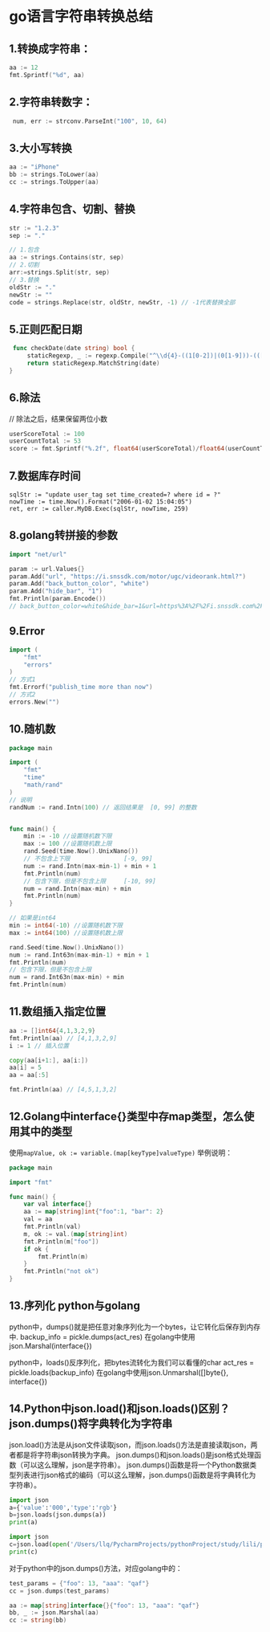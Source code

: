 # go语言字符串转换总结

## 1.转换成字符串：

```go
aa := 12
fmt.Sprintf("%d", aa)
```



## 2.字符串转数字：

```go
 num, err := strconv.ParseInt("100", 10, 64)
```



## 3.大小写转换

```go
aa := "iPhone"
bb := strings.ToLower(aa)
cc := strings.ToUpper(aa)
```



## 4.字符串包含、切割、替换

```go
str := "1.2.3"
sep := "."

// 1.包含
aa := strings.Contains(str, sep)
// 2.切割
arr:=strings.Split(str, sep)
// 3.替换
oldStr := "."
newStr := ""
code = strings.Replace(str, oldStr, newStr, -1) // -1代表替换全部
```



## 5.正则匹配日期

```go
 func checkDate(date string) bool {
     staticRegexp, _ := regexp.Compile("^\\d{4}-((1[0-2])|(0[1-9]))-(([12][0-9])|(3[01])|(0[1-9]))")
     return staticRegexp.MatchString(date)
}
```



## 6.除法

 // 除法之后，结果保留两位小数

```go
userScoreTotal := 100
userCountTotal := 53
score := fmt.Sprintf("%.2f", float64(userScoreTotal)/float64(userCountTotal))
```



## 7.数据库存时间

```
sqlStr := "update user_tag set time_created=? where id = ?"
nowTime := time.Now().Format("2006-01-02 15:04:05")
ret, err := caller.MyDB.Exec(sqlStr, nowTime, 259)
```



## 8.golang转拼接的参数

```go
import "net/url"

param := url.Values{}
param.Add("url", "https://i.snssdk.com/motor/ugc/videorank.html?")
param.Add("back_button_color", "white")
param.Add("hide_bar", "1")
fmt.Println(param.Encode())
// back_button_color=white&hide_bar=1&url=https%3A%2F%2Fi.snssdk.com%2Fmotor%2Fugc%2Fvideorank.html%3F
```

## 9.Error

```go
import (
	"fmt"
	"errors"
)
// 方式1
fmt.Errorf("publish_time more than now")
// 方式2
errors.New("")
```




## 10.随机数

```go
package main

import (
    "fmt"
	"time"
	"math/rand"
)
// 说明
randNum := rand.Intn(100) // 返回结果是  [0, 99] 的整数


func main() {
    min := -10 //设置随机数下限
    max := 100 //设置随机数上限
    rand.Seed(time.Now().UnixNano())
    // 不包含上下限				[-9, 99]
    num := rand.Intn(max-min-1) + min + 1
    fmt.Println(num)
    // 包含下限，但是不包含上限  	[-10, 99]
    num = rand.Intn(max-min) + min
    fmt.Println(num)
}

// 如果是int64
min := int64(-10) //设置随机数下限
max := int64(100) //设置随机数上限

rand.Seed(time.Now().UnixNano())
num := rand.Int63n(max-min-1) + min + 1
fmt.Println(num)
// 包含下限，但是不包含上限
num = rand.Int63n(max-min) + min
fmt.Println(num)
```



## 11.数组插入指定位置

```go
aa := []int64{4,1,3,2,9}
fmt.Println(aa) // [4,1,3,2,9]
i := 1 // 插入位置

copy(aa[i+1:], aa[i:])
aa[i] = 5
aa = aa[:5]

fmt.Println(aa) // [4,5,1,3,2]
```


## 12.Golang中interface{}类型中存map类型，怎么使用其中的类型

 使用```mapValue, ok := variable.(map[keyType]valueType)```
 举例说明：

```go
package main

import "fmt"

func main() {
    var val interface{}
    aa := map[string]int{"foo":1, "bar": 2}
    val = aa
    fmt.Println(val)
    m, ok := val.(map[string]int)
    fmt.Println(m["foo"])
    if ok {
    	fmt.Println(m)
    }
    fmt.Println("not ok")
}
```




## 13.序列化 python与golang

 python中，dumps()就是把任意对象序列化为一个bytes，让它转化后保存到内存中.
 backup_info = pickle.dumps(act_res)
 在golang中使用json.Marshal(interface{})

 python中，loads()反序列化，把bytes流转化为我们可以看懂的char
 act_res = pickle.loads(backup_info)
 在golang中使用json.Unmarshal([]byte{}, interface{})

## 14.Python中json.load()和json.loads()区别？json.dumps()将字典转化为字符串
 json.load()方法是从json文件读取json，而json.loads()方法是直接读取json，两者都是将字符串json转换为字典。
 json.dumps()和json.loads()是json格式处理函数（可以这么理解，json是字符串）。
 json.dumps()函数是将一个Python数据类型列表进行json格式的编码（可以这么理解，json.dumps()函数是将字典转化为字符串）。

```python
import json
a={'value':'000','type':'rgb'}
b=json.loads(json.dumps(a))
print(a)

import json
c=json.load(open('/Users/llq/PycharmProjects/pythonProject/study/lili/package.json'))
print(c)
```


对于python中的json.dumps()方法，对应golang中的：

```go
test_params = {"foo": 13, "aaa": "qaf"}
cc = json.dumps(test_params)

aa := map[string]interface{}{"foo": 13, "aaa": "qaf"}
bb, _ := json.Marshal(aa)
cc := string(bb)
```

